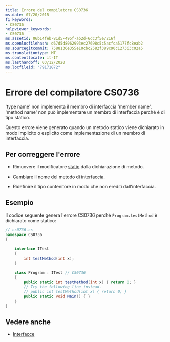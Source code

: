 ```yaml
---
title: Errore del compilatore CS0736
ms.date: 07/20/2015
f1_keywords:
- CS0736
helpviewer_keywords:
- CS0736
ms.assetid: 06b14feb-81d5-495f-ab2d-6dc3f5e7216f
ms.openlocfilehash: d67d5d8062993ec27698c5c5acfca5177fc8eab2
ms.sourcegitcommit: 7588136e355e10cbc2582f389c90c127363c02a5
ms.translationtype: MT
ms.contentlocale: it-IT
ms.lasthandoff: 03/12/2020
ms.locfileid: "79171872"
---
```

# <a name="compiler-error-cs0736"></a>Errore del compilatore CS0736
'type name' non implementa il membro di interfaccia 'member name'. 'method name' non può implementare un membro di interfaccia perché è di tipo statico.  
  
 Questo errore viene generato quando un metodo statico viene dichiarato in modo implicito o esplicito come implementazione di un membro di interfaccia.  
  
## <a name="to-correct-this-error"></a>Per correggere l'errore  
  
- Rimuovere il modificatore [static](../language-reference/keywords/static.md) dalla dichiarazione di metodo.  
  
- Cambiare il nome del metodo di interfaccia.  
  
- Ridefinire il tipo contenitore in modo che non erediti dall'interfaccia.  
  
## <a name="example"></a>Esempio  
 Il codice seguente genera l'errore CS0736 perché `Program.testMethod` è dichiarato come statico:  
  
```csharp  
// cs0736.cs  
namespace CS0736  
{
  
    interface ITest  
    {  
        int testMethod(int x);  
    }  
  
    class Program : ITest // CS0736  
    {  
        public static int testMethod(int x) { return 0; }  
        // Try the following line instead.  
        // public int testMethod(int x) { return 0; }  
        public static void Main() { }  
    }
}  
```  
  
## <a name="see-also"></a>Vedere anche

- [Interfacce](../programming-guide/interfaces/index.md)
